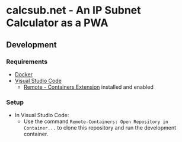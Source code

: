 # calcsub.net - An IP Subnet Calculator as a PWA

## Development
### Requirements
* [Docker](https://www.docker.com/)
* [Visual Studio Code](https://code.visualstudio.com/)
  * [Remote - Containers Extension](https://marketplace.visualstudio.com/items?itemName=ms-vscode-remote.remote-containers) installed and enabled

### Setup
* In Visual Studio Code:
  * Use the command ```Remote-Containers: Open Repository in Container...``` to clone this repository and run the development container.
